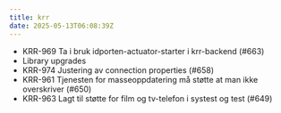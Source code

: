 ```yaml
---
title: krr
date: 2025-05-13T06:08:39Z
---
```

- KRR-969 Ta i bruk idporten-actuator-starter i krr-backend (#663)
- Library upgrades
- KRR-974 Justering av connection properties (#658)
- KRR-961 Tjenesten for masseoppdatering må støtte at man ikke overskriver (#650)
- KRR-963 Lagt til støtte for film og tv-telefon i systest og test (#649)

